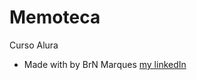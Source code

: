 # Memoteca
 Curso Alura



* Made with by BrN Marques [my linkedIn](https://www.linkedin.com/in/brunomarques85/)
